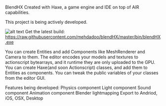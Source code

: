 BlendHX
Created with Haxe, a game engine and IDE on top of AIR capabilities.

This project is being actively developed.

![alt text](http://igloo.ir/blendhx.png)
Get the latest build:
https://raw.githubusercontent.com/mehdadoo/blendHX/master/bin/blendHX.exe


You can create Entities and add Components like MeshRenderer and Camera to them.
The editor encodes your models and textures to actionscript bytearrays, and it runtime they are only uploaded to the GPU.
You can create Haxe(and soon Actionscript) classes, and add them to Entities as components. You can tweak the public variables of your classes from the editor GUI.

Features being developed:
Physics component
Light component
Sound component
Animation component
Blender lightmapping
Export to Andriod, iOS, OSX, Desktop